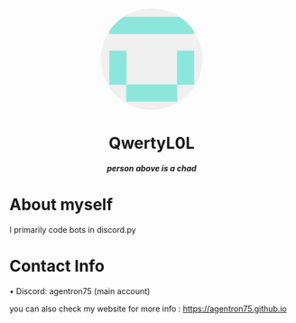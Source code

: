 <div align="center">
<img src="pfp.png" widht="180" height="180" style="border-radius: 100%;">
<h1 align="center">QwertyL0L</h1>
<strong><i>person above is a chad </i></strong>
</a>
</div>

# About myself
I primarily code bots in discord.py

# Contact Info

• Discord: agentron75 (main account)

you can also check my website for more info : https://agentron75.github.io
